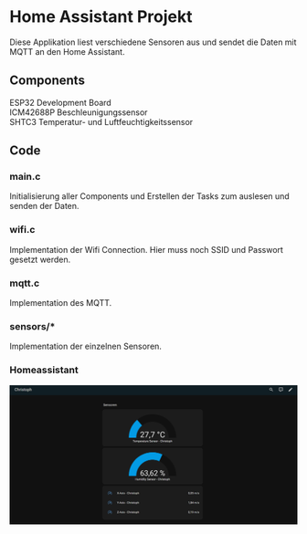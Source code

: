 # Home Assistant Projekt
Diese Applikation liest verschiedene Sensoren aus und sendet die Daten mit MQTT an den Home Assistant.  

## Components
ESP32 Development Board  
ICM42688P Beschleunigungssensor  
SHTC3 Temperatur- und Luftfeuchtigkeitssensor  


## Code
### main.c
Initialisierung aller Components und Erstellen der Tasks zum auslesen und senden der Daten.

### wifi.c
Implementation der Wifi Connection. Hier muss noch SSID und Passwort gesetzt werden.

### mqtt.c
Implementation des MQTT.

### sensors/*
Implementation der einzelnen Sensoren.

### Homeassistant
![Homeassistant UI](homeassistant/homeassistant.png)
